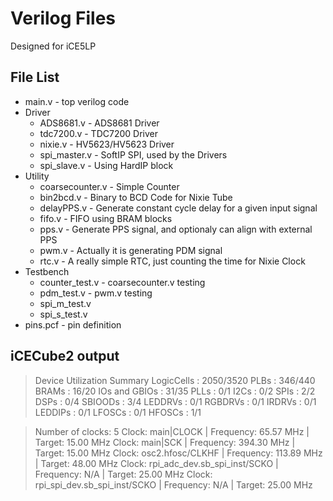 # Verilog Files

Designed for iCE5LP

## File List
 * main.v - top verilog code
 * Driver
     * ADS8681.v - ADS8681 Driver
     * tdc7200.v - TDC7200 Driver
     * nixie.v - HV5623/HV5623 Driver
     * spi_master.v - SoftIP SPI, used by the Drivers
     * spi_slave.v - Using HardIP block
 * Utility
     * coarsecounter.v - Simple Counter
     * bin2bcd.v - Binary to BCD Code for Nixie Tube
     * delayPPS.v - Generate constant cycle delay for a given input signal
     * fifo.v - FIFO using BRAM blocks
     * pps.v - Generate PPS signal, and optionaly can align with external PPS
     * pwm.v - Actually it is generating PDM signal
     * rtc.v - A really simple RTC, just counting the time for Nixie Clock
 * Testbench
     * counter_test.v - coarsecounter.v testing
     * pdm_test.v - pwm.v testing
     * spi_m_test.v
     * spi_s_test.v
 * pins.pcf - pin definition

## iCECube2 output 
> Device Utilization Summary
    LogicCells                  :	2050/3520
    PLBs                        :	346/440
    BRAMs                       :	16/20
    IOs and GBIOs               :	31/35
    PLLs                        :	0/1
    I2Cs                        :	0/2
    SPIs                        :	2/2
    DSPs                        :	0/4
    SBIOODs                     :	3/4
    LEDDRVs                     :	0/1
    RGBDRVs                     :	0/1
    IRDRVs                      :	0/1
    LEDDIPs                     :	0/1
    LFOSCs                      :	0/1
    HFOSCs                      :	1/1

>Number of clocks: 5
Clock: main|CLOCK | Frequency: 65.57 MHz | Target: 15.00 MHz
Clock: main|SCK | Frequency: 394.30 MHz | Target: 15.00 MHz
Clock: osc2.hfosc/CLKHF | Frequency: 113.89 MHz | Target: 48.00 MHz
Clock: rpi_adc_dev.sb_spi_inst/SCKO | Frequency: N/A | Target: 25.00 MHz
Clock: rpi_spi_dev.sb_spi_inst/SCKO | Frequency: N/A | Target: 25.00 MHz
